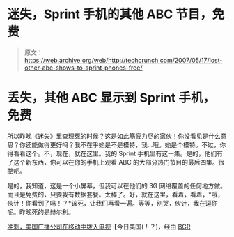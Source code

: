 # 迷失，Sprint 手机的其他 ABC 节目，免费

> 原文：<https://web.archive.org/web/http://techcrunch.com/2007/05/17/lost-other-abc-shows-to-sprint-phones-free/>

# 丢失，其他 ABC 显示到 Sprint 手机，免费

所以昨晚《迷失》里查理死的时候？这是如此筋疲力尽的家伙！你没看见是什么意思？你还能做得更好吗？我不在乎她是不是模特，我…哦。她是个模特。不过，你得看看这个。不，现在，就在这里。我的 Sprint 手机里有这一集。是的，他们有了这个新东西，你可以在你的手机上观看 ABC 的大部分热门节目的最后四集。很酷吧。

是的，我知道，这是一个小屏幕，但我可以在他们的 3G 网络覆盖的任何地方做。而且是免费的，只要我有数据套餐。太棒了。好，就在这里，看着，看着，*哦，伙计！你看到了吗！？*该死，让我们再看一遍。等等，别哭，伙计，我在逗你呢。昨晚死的是赫尔利。

[冲刺，美国广播公司在移动中拨入电视](https://web.archive.org/web/20210301230031/http://www.usatoday.com/life/television/news/2007-05-15-abc-sprint_N.htm)【今日美国(！？)，经由 [BGR](https://web.archive.org/web/20210301230031/http://www.boygeniusreport.com/2007/05/17/watch-abc-on-sprint/)